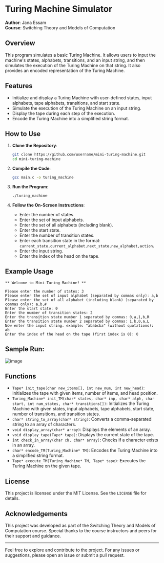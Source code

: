 # Turing Machine Simulator

**Author**: Jana Essam   
**Course**: Switching Theory and Models of Computation

## Overview

This program simulates a basic Turing Machine. It allows users to input the machine's states, alphabets, transitions, and an input string, and then simulates the execution of the Turing Machine on that string. It also provides an encoded representation of the Turing Machine.

## Features

- Initialize and display a Turing Machine with user-defined states, input alphabets, tape alphabets, transitions, and start state.
- Simulate the execution of the Turing Machine on an input string.
- Display the tape during each step of the execution.
- Encode the Turing Machine into a simplified string format.

## How to Use

1. **Clone the Repository**:
    ```bash
    git clone https://github.com/username/mini-turing-machine.git
    cd mini-turing-machine
    ```

2. **Compile the Code**:
    ```bash
    gcc main.c -o turing_machine
    ```

3. **Run the Program**:
    ```bash
    ./turing_machine
    ```

4. **Follow the On-Screen Instructions**:
    - Enter the number of states.
    - Enter the set of input alphabets.
    - Enter the set of all alphabets (including blank).
    - Enter the start state.
    - Enter the number of transition states.
    - Enter each transition state in the format: `current_state,current_alphabet,next_state,new_alphabet,action`.
    - Enter the input string.
    - Enter the index of the head on the tape.

## Example Usage

```plaintext
** Welcome to Mini-Turing Machine! **

Please enter the number of states: 3
Please enter the set of input alphabet (separated by commas only): a,b
Please enter the set of all alphabet (including blank) (separated by commas only): a,b,#
Enter the start state: 0
Enter the number of transition states: 2
Enter the transition state number 1 separated by commas: 0,a,1,b,R
Enter the transition state number 2 separated by commas: 1,b,0,a,L
Now enter the input string. example: "ababcba" (without quotations): ab
Enter the index of the head on the tape (first index is 0): 0
```
## Sample Run:

![image](https://github.com/JanaElnagar/Turing-Machine/assets/108252869/eed64a49-52ac-4765-89e8-516e8b4037e3)

## Functions

- `Tape* init_tape(char new_items[], int new_num, int new_head)`: Initializes the tape with given items, number of items, and head position.
- `Turing_Machine* init_TM(char* states, char* inp, char* alph, char start, int num_states, char* transitions[])`: Initializes the Turing Machine with given states, input alphabets, tape alphabets, start state, number of transitions, and transition states.
- `char* string_to_array(char* string)`: Converts a comma-separated string to an array of characters.
- `void display_array(char* array)`: Displays the elements of an array.
- `void display_tape(Tape* tape)`: Displays the current state of the tape.
- `int check_in_array(char ch, char* array)`: Checks if a character exists in an array.
- `char* encode_TM(Turing_Machine* TM)`: Encodes the Turing Machine into a simplified string format.
- `Tape* execute_TM(Turing_Machine* TM, Tape* tape)`: Executes the Turing Machine on the given tape.

## License

This project is licensed under the MIT License. See the `LICENSE` file for details.

## Acknowledgements

This project was developed as part of the Switching Theory and Models of Computation course. Special thanks to the course instructors and peers for their support and guidance.

---

Feel free to explore and contribute to the project. For any issues or suggestions, please open an issue or submit a pull request.


